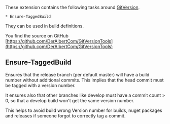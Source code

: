 These extension contains the following tasks around [GitVersion](https://marketplace.visualstudio.com/items?itemName=gittools.gitversion).

    * Ensure-TaggedBuild

They can be used in build definitions.

You find the source on GitHub [https://github.com/DerAlbertCom/GitVersionTools](https://github.com/DerAlbertCom/GitVersionTools)

## Ensure-TaggedBuild

Ensures that the release branch (per default master) will have a build number
without additional commits. This implies that the head commit must be tagged with a version 
number.

It ensures also that other branches like develop must have a commit count > 0, so that
a develop build won't get the same version number.

This helps to avoid build wrong Version number for builds, nuget packages and releases if
someone forgot to correctly tag a commit.


